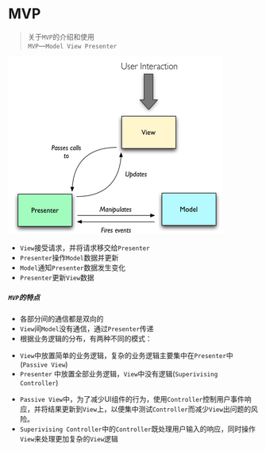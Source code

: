 # MVP

>关于`MVP`的介绍和使用  
>`MVP`—`Model View Presenter`

![MVP](mvp.png)

- `View`接受请求，并将请求移交给`Presenter`
- `Presenter`操作`Model`数据并更新
- `Model`通知`Presenter`数据发生变化
- `Presenter`更新`View`数据

##### **`MVP`的特点**
- 各部分间的通信都是双向的
- `View`间`Model`没有通信，通过`Presenter`传递
- 根据业务逻辑的分布，有两种不同的模式：  
 * `View`中放置简单的业务逻辑，复杂的业务逻辑主要集中在`Presenter`中(`Passive View`)
 * `Presenter` 中放置全部业务逻辑，`View`中没有逻辑(`Superivising Controller`)
- `Passive View`中，为了减少UI组件的行为，使用`Controller`控制用户事件响应，并将结果更新到`View`上，以便集中测试`Controller`而减少`View`出问题的风险。
- `Superivising Controller`中的`Controller`既处理用户输入的响应，同时操作`View`来处理更加复杂的`View`逻辑
